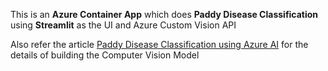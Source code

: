 This is an **Azure Container App** which does **Paddy Disease Classification** using **Streamlit** as the UI and Azure Custom Vision API               

Also refer the article [Paddy Disease Classification using Azure AI](https://dev.to/ambarishg/paddy-doctor-paddy-disease-classification-1b7i) for the details of building the Computer Vision Model 